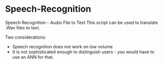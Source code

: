 # Speech-Recognition
Speech Recognition - Audio File to Text
This script can be used to translate .Wav files to text.

Two considerations:
- Speech recognition does not work on low volume
- It is not sophisticated enough to distinguish users - you would have to use an ANN for that.
